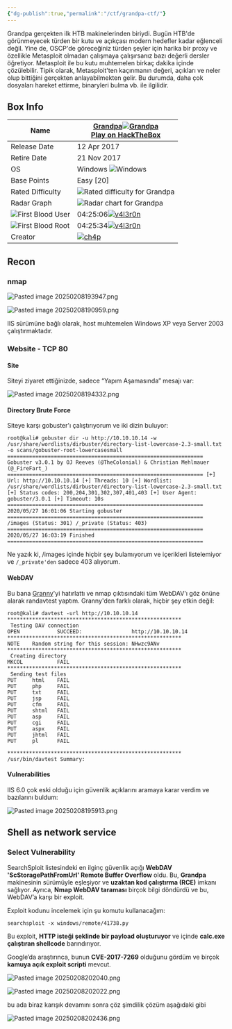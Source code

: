 ```yaml
---
{"dg-publish":true,"permalink":"/ctf/grandpa-ctf/"}
---
```



Grandpa gerçekten ilk HTB makinelerinden biriydi. Bugün HTB'de görünmeyecek türden bir kutu ve açıkçası modern hedefler kadar eğlenceli değil. Yine de, OSCP'de göreceğiniz türden şeyler için harika bir proxy ve özellikle Metasploit olmadan çalışmaya çalışırsanız bazı değerli dersler öğretiyor. Metasploit ile bu kutu muhtemelen birkaç dakika içinde çözülebilir. Tipik olarak, Metasploit'ten kaçınmanın değeri, açıkları ve neler olup bittiğini gerçekten anlayabilmekten gelir. Bu durumda, daha çok dosyaları hareket ettirme, binaryleri bulma vb. ile ilgilidir.

## Box Info

|Name|[Grandpa](https://hacktheboxltd.sjv.io/g1jVD9?u=https%3A%2F%2Fapp.hackthebox.com%2Fmachines%2Fgrandpa)[![Grandpa](https://0xdf.gitlab.io/icons/box-grandpa.png)](https://hacktheboxltd.sjv.io/g1jVD9?u=https%3A%2F%2Fapp.hackthebox.com%2Fmachines%2Fgrandpa)  <br>[Play on HackTheBox](https://hacktheboxltd.sjv.io/g1jVD9?u=https%3A%2F%2Fapp.hackthebox.com%2Fmachines%2Fgrandpa)|
|---|---|
|Release Date|12 Apr 2017|
|Retire Date|21 Nov 2017|
|OS|Windows ![Windows](https://0xdf.gitlab.io/icons/Windows.png)|
|Base Points|Easy [20]|
|Rated Difficulty|![Rated difficulty for Grandpa](https://0xdf.gitlab.io/img/grandpa-diff.png)|
|Radar Graph|![Radar chart for Grandpa](https://0xdf.gitlab.io/img/grandpa-radar.png)|
|![First Blood User](https://0xdf.gitlab.io/icons/first-blood-user.png)|04:25:06[![v4l3r0n](https://www.hackthebox.com/badge/image/68)](https://app.hackthebox.com/users/68)|
|![First Blood Root](https://0xdf.gitlab.io/icons/first-blood-root.png)|04:25:34[![v4l3r0n](https://www.hackthebox.com/badge/image/68)](https://app.hackthebox.com/users/68)|
|Creator|[![ch4p](https://www.hackthebox.com/badge/image/1)](https://app.hackthebox.com/users/1)|

## Recon

### nmap


![Pasted image 20250208193947.png](/img/user/Pasted%20image%2020250208193947.png)


![Pasted image 20250208190959.png](/img/user/Pasted%20image%2020250208190959.png)

IIS sürümüne bağlı olarak, host muhtemelen Windows XP veya Server 2003 çalıştırmaktadır.


### Website - TCP 80

#### Site

Siteyi ziyaret ettiğinizde, sadece “Yapım Aşamasında” mesajı var:

![Pasted image 20250208194332.png](/img/user/Pasted%20image%2020250208194332.png)

#### Directory Brute Force

Siteye karşı gobuster'ı çalıştırıyorum ve iki dizin buluyor:

```
root@kali# gobuster dir -u http://10.10.10.14 -w /usr/share/wordlists/dirbuster/directory-list-lowercase-2.3-small.txt -o scans/gobuster-root-lowercasesmall =============================================================== Gobuster v3.0.1 by OJ Reeves (@TheColonial) & Christian Mehlmauer (@_FireFart_) =============================================================== [+] Url: http://10.10.10.14 [+] Threads: 10 [+] Wordlist: /usr/share/wordlists/dirbuster/directory-list-lowercase-2.3-small.txt [+] Status codes: 200,204,301,302,307,401,403 [+] User Agent: gobuster/3.0.1 [+] Timeout: 10s =============================================================== 2020/05/27 16:01:06 Starting gobuster =============================================================== /images (Status: 301) /_private (Status: 403) =============================================================== 2020/05/27 16:03:19 Finished ===============================================================
```

Ne yazık ki, /images içinde hiçbir şey bulamıyorum ve içerikleri listelemiyor ve `/_private'den` sadece 403 alıyorum.


#### WebDAV
Bu bana [Granny](https://0xdf.gitlab.io/2019/03/06/htb-granny.html#webdav)'yi hatırlattı ve nmap çıktısındaki tüm WebDAV'ı göz önüne alarak randavtest yaptım. Granny'den farklı olarak, hiçbir şey etkin değil:

```
root@kali# davtest -url http://10.10.10.14
********************************************************
 Testing DAV connection
OPEN            SUCCEED:                http://10.10.10.14
********************************************************
NOTE    Random string for this session: NHwzc9ANv
********************************************************
 Creating directory
MKCOL           FAIL
********************************************************
 Sending test files
PUT     html    FAIL
PUT     php     FAIL
PUT     txt     FAIL
PUT     jsp     FAIL
PUT     cfm     FAIL
PUT     shtml   FAIL
PUT     asp     FAIL
PUT     cgi     FAIL
PUT     aspx    FAIL
PUT     jhtml   FAIL
PUT     pl      FAIL

********************************************************
/usr/bin/davtest Summary:
```


#### Vulnerabilities

IIS 6.0 çok eski olduğu için güvenlik açıklarını aramaya karar verdim ve bazılarını buldum:

![Pasted image 20250208195913.png](/img/user/Pasted%20image%2020250208195913.png)

## Shell as network service

### Select Vulnerability

SearchSploit listesindeki en ilginç güvenlik açığı **WebDAV 'ScStoragePathFromUrl' Remote Buffer Overflow** oldu. Bu, **Grandpa** makinesinin sürümüyle eşleşiyor ve **uzaktan kod çalıştırma (RCE)** imkanı sağlıyor. Ayrıca, **Nmap WebDAV taraması** birçok bilgi döndürdü ve bu, WebDAV’a karşı bir exploit.

Exploit kodunu incelemek için şu komutu kullanacağım:

```
searchsploit -x windows/remote/41738.py
```

Bu exploit, **HTTP isteği şeklinde bir payload oluşturuyor** ve içinde **calc.exe çalıştıran shellcode** barındırıyor.

Google’da araştırınca, bunun **CVE-2017-7269** olduğunu gördüm ve birçok **kamuya açık exploit scripti** mevcut.


![Pasted image 20250208202040.png](/img/user/Pasted%20image%2020250208202040.png)

![Pasted image 20250208202022.png](/img/user/Pasted%20image%2020250208202022.png)


bu ada biraz karışık devamını sonra çöz şimdilik çözüm aşağıdaki gibi 

![Pasted image 20250208202436.png](/img/user/Pasted%20image%2020250208202436.png)

